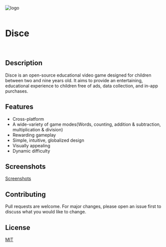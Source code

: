 <img src="https://i.postimg.cc/0QPk2vFy/Logo2.png" alt="logo" align="left"/> 
<br/><br/> 

# Disce
<br/> 

## Description

Disce is an open-source educational video game designed for children between two and nine years old. It aims to provide an entertaining, educational experience to children free of ads, data collection, and in-app purchases.    

## Features
 - Cross-platform
 - A wide-variety of game modes(Words, counting, addition & subtraction, multiplication & division)
 - Rewarding gameplay
 - Simple, intuitive, globalized design
 - Visually appealing
 - Dynamic difficulty

## Screenshots
[Screenshots](https://postimg.cc/gallery/KTyhThh)

## Contributing
Pull requests are welcome. For major changes, please open an issue first to discuss what you would like to change.

## License
[MIT](https://choosealicense.com/licenses/mit/)
